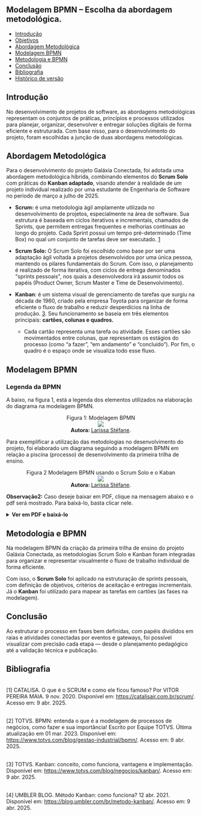 ## Modelagem BPMN – Escolha da abordagem metodológica.

- [Introdução](#Introdução)
- [Objetivos](#Objetivos)
- [Abordagem Metodológica](#Abordagem-Metodológica)
- [Modelagem BPMN](#Modelagem-BPMN)
- [Metodologia e BPMN](#Metodologia-e-BPMN)
- [Conclusão](#Conclusão)
- [Bibliografia](#Bibliografia)
- [Histórico de versão](#Histórico-de-versão)


## Introdução

No desenvolvimento de projetos de software, as abordagens metodológicas representam os conjuntos de práticas, princípios e processos utilizados para planejar, organizar, desenvolver e entregar soluções digitais de forma eficiente e estruturada. Com base nisso, para o desenvolvimento do projeto, foram escolhidas a junção de duas abordagens metodológicas.

##  Abordagem Metodológica

Para o desenvolvimento do projeto Galáxia Conectada, foi adotada uma abordagem metodológica híbrida, combinando elementos do **Scrum Solo** com práticas do **Kanban adaptado**, visando atender à realidade de um projeto individual realizado por uma estudante de Engenharia de Software no período de março a julho de 2025.

- **Scrum:** é uma metodologia ágil amplamente utilizada no desenvolvimento de projetos, especialmente na área de software. Sua estrutura é baseada em ciclos iterativos e incrementais, chamados de Sprints, que permitem entregas frequentes e melhorias contínuas ao longo do projeto. Cada Sprint possui um tempo pré-determinado (Time Box) no qual um conjunto de tarefas deve ser executado. [1](#ref1)

- **Scrum Solo:** O Scrum Solo foi escolhido como base por ser uma adaptação ágil voltada a projetos desenvolvidos por uma única pessoa, mantendo os pilares fundamentais do Scrum. Com isso, o planejamento é realizado de forma iterativa, com ciclos de entrega denominados "sprints pessoais", nos quais a desenvolvedora irá assumir todos os papéis (Product Owner, Scrum Master e Time de Desenvolvimento). 

- **Kanban**: é um sistema visual de gerenciamento de tarefas que surgiu na década de 1960, criado pela empresa Toyota para organizar de forma eficiente o fluxo de trabalho e reduzir desperdícios na linha de produção. [3](#ref3). Seu funcionamento se baseia em três elementos principais: **cartões, colunas e quadros.**
	 -  Cada cartão representa uma tarefa ou atividade. Esses cartões são movimentados entre colunas, que representam os estágios do processo (como “a fazer”, “em andamento” e “concluído”). Por fim, o quadro é o espaço onde se visualiza todo esse fluxo.


## Modelagem BPMN

### Legenda da BPMN

A baixo, na figura 1, está a legenda dos elementos utilizados na elaboração do diagrama na modelagem BPMN.

<div align="center">
    Figura 1: Modelagem BPMN 
    <br>
    <img src="imagem">
    <br>
     <b> Autora: </b> <a href="https://github.com/SkywalkerSupreme">Larissa Stéfane</a>.
    <br>
</div>


Para exemplificar a utilização das metodologias no desenvolvimento do projeto, foi elaborado um diagrama seguindo a modelagem BPMN em relação a piscina (processo) de desenvolvimento da primeira trilha de ensino.

<div align="center">
    Figura 2 Modelagem BPMN usando o Scrum Solo e o Kaban
    <br>
    <img src="imagem">
    <br>
     <b> Autora: </b> <a href="https://github.com/SkywalkerSupreme">Larissa Stéfane</a>.
    <br>
</div>


**Observação2:** Caso deseje baixar em PDF, clique na mensagem abaixo e o pdf será mostrado. Para baixá-lo, basta clicar nele.

<details>
  <summary size="20"><b> Ver em PDF e baixá-lo </b></summary> 

<a href="pdf" target="_blank">
  <img src="jpg" alt="Abrir PDF" width="1000">
</a>

<b> Autora: </b> <a href="https://github.com/SkywalkerSupreme">Larissa Stéfane</a>.

</details>

## Metodologia e BPMN

Na modelagem BPMN da criação da primeira trilha de ensino do projeto Galáxia Conectada, as metodologias Scrum Solo e Kanban foram integradas para organizar e representar visualmente o fluxo de trabalho individual de forma eficiente.

Com isso, o **Scrum Solo** foi aplicado na estruturação de sprints pessoais, com definição de objetivos, critérios de aceitação e entregas incrementais. Já o **Kanban** foi utilizado para mapear as tarefas em cartões (as fases na modelagem). 

## Conclusão

Ao estruturar o processo em fases bem definidas, com papéis divididos em raias e atividades conectadas por eventos e gateways, foi possível visualizar com precisão cada etapa — desde o planejamento pedagógico até a validação técnica e publicação.

## Bibliografia

<a name="ref1"></a>  
[1] CATALISA. O que é o SCRUM e como ele ficou famoso? Por VITOR PEREIRA MAIA. 9 nov. 2020. Disponível em: <https://catalisajr.com.br/scrum/>. Acesso em: 9 abr. 2025.

<a name="ref2"></a>  
[2] TOTVS. BPMN: entenda o que é a modelagem de processos de negócios, como fazer e sua importância! Escrito por Equipe TOTVS. Última atualização em 01 mar. 2023. Disponível em: <https://www.totvs.com/blog/gestao-industrial/bpmn/>. Acesso em: 9 abr. 2025.

<a name="ref3"></a>  
[3] TOTVS. Kanban: conceito, como funciona, vantagens e implementação. Disponível em: <https://www.totvs.com/blog/negocios/kanban/>. Acesso em: 9 abr. 2025.

<a name="ref4"></a>  
[4] UMBLER BLOG. Método Kanban: como funciona? 12 abr. 2021. Disponível em: <https://blog.umbler.com/br/metodo-kanban/>. Acesso em: 9 abr. 2025.

